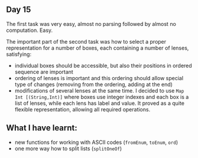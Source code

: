 ## Day 15

The first task was very easy, almost no parsing followed by almost no computation. Easy.

The important part of the second task was how to select a proper representation for a number of boxes, each containing a number of lenses, satisfying:
- individual boxes should be accessible, but also their positions in ordered sequence are important
- ordering of lenses is important and this ordering should allow special type of changes (removing from the ordering, adding at the end)
- modifications of several lenses at the same time.
I decided to use `Map Int [(String,Int)]` where boxes use integer indexes and each box is a list of lenses, while each lens has label and value. It proved as a quite flexible representation, allowing all required operations.

## What I have learnt:

- new functions for working with ASCII codes (`fromEnum`, `toEnum`, `ord`)
- one more way how to split lists (`splitOneOf`)
